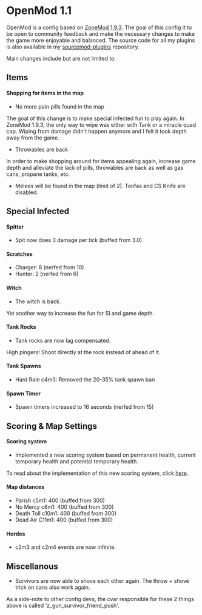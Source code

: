 # OpenMod 1.1

OpenMod is a config based on [ZoneMod 1.9.3](https://github.com/SirPlease/ZoneMod). The goal of this config it to be open to community feedback
and make the necessary changes to make the game more enjoyable and balanced. The source code for all my plugins is also available in my [sourcemod-plugins](https://github.com/LuckyServ/sourcemod-plugins) repository.  
  
Main changes include but are not limited to:  

## Items

#### Shopping for items in the map

- No more pain pills found in the map

The goal of this change is to make special infected fun to play again. In ZoneMod 1.9.3, the only way to wipe was either with Tank or a miracle quad cap. Wiping from damage didn't happen anymore and I felt it took depth away from the game.

- Throwables are back

In order to make shopping around for items appealing again, increase game depth and alleviate the lack of pills, throwables are back as well as gas cans, propane tanks, etc.

- Melees will be found in the map (limit of 2). Tonfas and CS Knife are disabled.

## Special Infected

#### Spitter
- Spit now does 3 damage per tick (buffed from 3.0) 

#### Scratches
- Charger: 8 (nerfed from 10)
- Hunter: 2 (nerfed from 6)  

#### Witch

- The witch is back.

Yet another way to increase the fun for SI and game depth.

#### Tank Rocks

- Tank rocks are now lag compensated. 

High pingers! Shoot directly at the rock instead of ahead of it.

#### Tank Spawns
- Hard Rain c4m3: Removed the 20-35% tank spawn ban

#### Spawn Timer
- Spawn timers increased to 16 seconds (nerfed from 15)

## Scoring & Map Settings

#### Scoring system
- Implemented a new scoring system based on permanent health, current temporary 
health and potential temporary health.

To read about the implementation of this new scoring system, click [here](https://github.com/LuckyServ/sourcemod-plugins/blob/master/source/l4d2_health_temp_bonus.sp).

#### Map distances
- Parish c5m1: 400 (buffed from 300)
- No Mercy c8m1: 400 (buffed from 300) 
- Death Toll c10m1: 400 (buffed from 300)
- Dead Air C11m1: 400 (buffed from 300)

#### Hordes
- c2m3 and c2m4 events are now infinite.  

## Miscellanous

- Survivors are now able to shove each other again. The throw + shove trick on cans also work again.

As a side-note to other config devs, the cvar responsible for these 2 things above is called 'z_gun_survivor_friend_push'.
